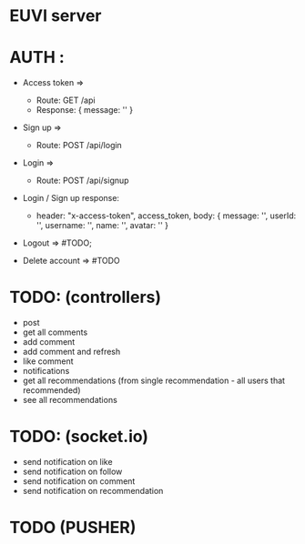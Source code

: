 # EUVI server

# AUTH :

  * Access token => 
    - Route: GET /api
    - Response: { message: '' }

  * Sign up => 
    - Route: POST /api/login

  * Login => 
    - Route: POST /api/signup

  * Login / Sign up response: 
    - header: "x-access-token", access_token, 
      body: { 
        message: '',
        userId: '',
        username: '',
        name: '',
        avatar: ''
      }

  * Logout => #TODO;
  * Delete account => #TODO


# TODO: (controllers)
 - post
 - get all comments 
 - add comment
 - add comment and refresh
 - like comment
 - notifications
 - get all recommendations (from single recommendation - all users that recommended)
 - see all recommendations

# TODO: (socket.io)
 - send notification on like
 - send notification on follow
 - send notification on comment
 - send notification on recommendation

# TODO (PUSHER)
